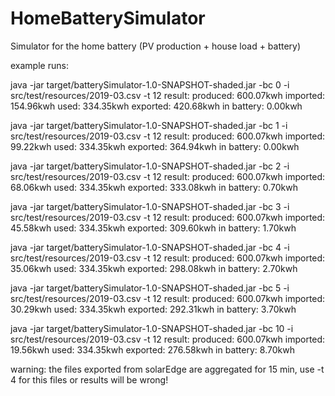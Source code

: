 # HomeBatterySimulator
Simulator for the home battery (PV production + house load + battery)

example runs:

java -jar target/batterySimulator-1.0-SNAPSHOT-shaded.jar -bc 0 -i src/test/resources/2019-03.csv -t 12
result: produced: 600.07kwh imported: 154.96kwh used: 334.35kwh exported: 420.68kwh in battery: 0.00kwh

java -jar target/batterySimulator-1.0-SNAPSHOT-shaded.jar -bc 1 -i src/test/resources/2019-03.csv -t 12
result: produced: 600.07kwh imported: 99.22kwh used: 334.35kwh exported: 364.94kwh in battery: 0.00kwh

java -jar target/batterySimulator-1.0-SNAPSHOT-shaded.jar -bc 2 -i src/test/resources/2019-03.csv -t 12
result: produced: 600.07kwh imported: 68.06kwh used: 334.35kwh exported: 333.08kwh in battery: 0.70kwh

java -jar target/batterySimulator-1.0-SNAPSHOT-shaded.jar -bc 3 -i src/test/resources/2019-03.csv -t 12
result: produced: 600.07kwh imported: 45.58kwh used: 334.35kwh exported: 309.60kwh in battery: 1.70kwh

java -jar target/batterySimulator-1.0-SNAPSHOT-shaded.jar -bc 4 -i src/test/resources/2019-03.csv -t 12
result: produced: 600.07kwh imported: 35.06kwh used: 334.35kwh exported: 298.08kwh in battery: 2.70kwh

java -jar target/batterySimulator-1.0-SNAPSHOT-shaded.jar -bc 5 -i src/test/resources/2019-03.csv -t 12
result: produced: 600.07kwh imported: 30.29kwh used: 334.35kwh exported: 292.31kwh in battery: 3.70kwh

java -jar target/batterySimulator-1.0-SNAPSHOT-shaded.jar -bc 10 -i src/test/resources/2019-03.csv -t 12
result: produced: 600.07kwh imported: 19.56kwh used: 334.35kwh exported: 276.58kwh in battery: 8.70kwh

warning: the files exported from solarEdge are aggregated for 15 min, use -t 4 for this files or results will be wrong!